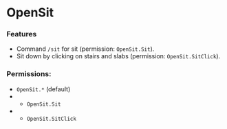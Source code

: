 # OpenSit
### Features
- Command `/sit` for sit (permission: `OpenSit.Sit`).
- Sit down by clicking on stairs and slabs (permission: `OpenSit.SitClick`).
### Permissions:
- `OpenSit.*` (default)
- - `OpenSit.Sit`
- - `OpenSit.SitClick`